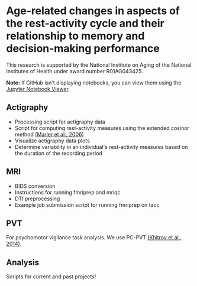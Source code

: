 # Age-related changes in aspects of the rest-activity cycle and their relationship to memory and decision-making performance
This research is supported by the National Institute on Aging of the National Institutes of Health under award number R01AG043425.

**Note:** If GitHub isn't displaying notebooks, you can view them using the [Jupyter Notebook Viewer](https://nbviewer.jupyter.org/).

## Actigraphy
- Processing script for actigraphy data
- Script for computing rest-activity measures using the extended cosinor method [(Marler et al., 2006)](https://doi.org/10.1002/sim.2466)
- Visualize actigraphy data plots
- Determine variability in an individual's rest-activity measures based on the duration of the recording period

## MRI
- BIDS conversion
- Instructions for running fmriprep and mriqc
- DTI preprocessing
- Example job submission script for running fmriprep on tacc

## PVT
For psychomotor vigilance task analysis. We use PC-PVT [(Khitrov et al., 2014)](https://www.ncbi.nlm.nih.gov/pubmed/?term=23709163).

## Analysis
Scripts for current and past projects!

